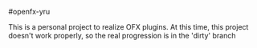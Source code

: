 #openfx-yru

This is a personal project to realize OFX plugins. At this time, this project doesn't work properly, so the real progression is in the 'dirty' branch
